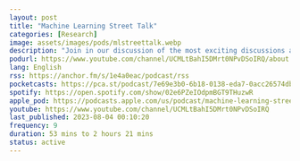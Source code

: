 ```yaml
---
layout: post
title: "Machine Learning Street Tal‪k‬"
categories: [Research]
image: assets/images/pods/mlstreettalk.webp
description: "Join in our discussion of the most exciting discussions around the latest and greatest in Machine Learning and Artificial Intelligence! This is quite a technical podcast where we interview authors of ML research papers and discuss topics such as AI Ethics and ML DevOps."
podurl: https://www.youtube.com/channel/UCMLtBahI5DMrt0NPvDSoIRQ/about
lang: English
rss: https://anchor.fm/s/1e4a0eac/podcast/rss
pocketcasts: https://pca.st/podcast/7e69e3b0-6b18-0138-eda7-0acc26574db2
spotify: https://open.spotify.com/show/02e6PZeIOdpmBGT9THuzwR
apple_pod: https://podcasts.apple.com/us/podcast/machine-learning-street-talk/id1510472996
youtube: https://www.youtube.com/channel/UCMLtBahI5DMrt0NPvDSoIRQ
last_published: 2023-08-04 00:10:20
frequency: 9
duration: 53 mins to 2 hours 21 mins
status: active
---
```

